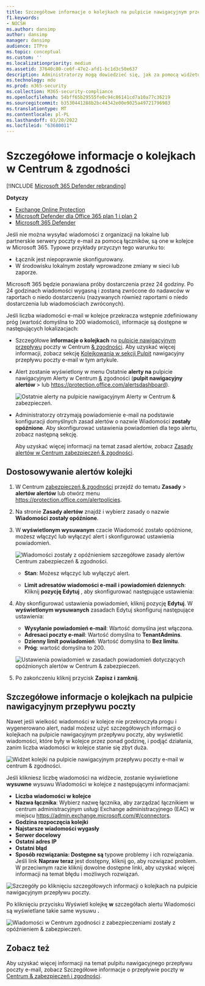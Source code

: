 ```yaml
---
title: Szczegółowe informacje o kolejkach na pulpicie nawigacyjnym przepływu poczty
f1.keywords:
- NOCSH
ms.author: dansimp
author: dansimp
manager: dansimp
audience: ITPro
ms.topic: conceptual
ms.custom: ''
ms.localizationpriority: medium
ms.assetid: 37640c80-ce6f-47e2-afd1-bc1d3c50e637
description: Administratorzy mogą dowiedzieć się, jak za pomocą widżetu Kolejki na pulpicie nawigacyjnym przepływu poczty w Centrum zgodności usługi & Security & monitorować nieudany przepływ poczty do ich lokalnych lub partnerskich organizacji przez łączniki ruchu wychodzącego.
ms.technology: mdo
ms.prod: m365-security
ms.collection: M365-security-compliance
ms.openlocfilehash: 54bff65b29555fe0c94c86141cd7a10a77c36219
ms.sourcegitcommit: b3530441288b2bc44342e00e9025a49721796903
ms.translationtype: MT
ms.contentlocale: pl-PL
ms.lasthandoff: 03/20/2022
ms.locfileid: "63680011"
---
```

# <a name="queues-insight-in-the-security--compliance-center"></a>Szczegółowe informacje o kolejkach w Centrum & zgodności

[!INCLUDE [Microsoft 365 Defender rebranding](../includes/microsoft-defender-for-office.md)]

**Dotyczy**
- [Exchange Online Protection](exchange-online-protection-overview.md)
- [Microsoft Defender dla Office 365 plan 1 i plan 2](defender-for-office-365.md)
- [Microsoft 365 Defender](../defender/microsoft-365-defender.md)

Jeśli nie można wysyłać wiadomości z organizacji na lokalne lub partnerskie serwery poczty e-mail za pomocą łączników, są one w kolejce w Microsoft 365. Typowe przykłady przyczyn tego warunku to:

- Łącznik jest niepoprawnie skonfigurowany.
- W środowisku lokalnym zostały wprowadzone zmiany w sieci lub zaporze.

Microsoft 365 będzie ponawiana próby dostarczenia przez 24 godziny. Po 24 godzinach wiadomości wygasną i zostaną zwrócone do nadawców w raportach o niedo dostarczeniu (nazywanych również raportami o niedo dostarczenia lub wiadomościach zwróconych).

Jeśli liczba wiadomości e-mail w kolejce przekracza wstępnie zdefiniowany próg (wartość domyślna to 200 wiadomości), informacje są dostępne w następujących lokalizacjach:

- Szczegółowe **informacje o kolejkach** na [pulpicie nawigacyjnym przepływu](mail-flow-insights-v2.md) poczty w Centrum [& zgodności](https://protection.office.com). Aby uzyskać więcej informacji, zobacz sekcję [Kolejkowania w sekcji Pulpit](#queues-insight-in-the-mail-flow-dashboard) nawigacyjny przepływu poczty e-mail w tym artykule.

- Alert zostanie wyświetlony w menu Ostatnie **alerty na** pulpicie nawigacyjnym Alerty w Centrum [&](https://protection.office.com) zgodności (**pulpit nawigacyjny alertów** \> lub  <https://protection.office.com/alertsdashboard>).

  ![Ostatnie alerty na pulpicie nawigacyjnym Alerty w Centrum & zabezpieczeń.](../../media/mfi-queued-messages-alert.png)

- Administratorzy otrzymają powiadomienie e-mail na podstawie konfiguracji domyślnych zasad alertów o nazwie Wiadomości **zostały opóźnione**. Aby skonfigurować ustawienia powiadomień dla tego alertu, zobacz następną sekcję.

  Aby uzyskać więcej informacji na temat zasad alertów, zobacz [Zasady alertów w Centrum zabezpieczeń & zgodności](../../compliance/alert-policies.md).

## <a name="customize-queue-alerts"></a>Dostosowywanie alertów kolejki

1. W Centrum [zabezpieczeń & zgodności](https://protection.office.com) przejdź do tematu **Zasady** \> **alertów alertów** lub otwórz menu <https://protection.office.com/alertpolicies>.

2. Na stronie **Zasady alertów** znajdź i wybierz zasady o nazwie **Wiadomości zostały opóźnione**.

3. W **wyświetlonym wysuwanym** czacie Wiadomość zostało opóźnione, możesz włączyć lub wyłączyć alert i skonfigurować ustawienia powiadomień.

   ![Wiadomości zostały z opóźnieniem szczegółowe zasady alertów Centrum zabezpieczeń & zgodności.](../../media/mfi-queued-messages-alert-policy.png)

   - **Stan**: Możesz włączyć lub wyłączyć alert.

   - **Limit adresatów wiadomości e-mail** **i powiadomień dziennych**: Kliknij **pozycję Edytuj** , aby skonfigurować następujące ustawienia:

4. Aby skonfigurować ustawienia powiadomień, kliknij pozycję **Edytuj**. W **wyświetlonym wysuwanych** zasadach Edytuj skonfiguruj następujące ustawienia:

   - **Wysyłanie powiadomień e-mail**: Wartość domyślna jest włączona.
   - **Adresaci poczty e-mail**: Wartość domyślna to **TenantAdmins**.
   - **Dzienny limit powiadomień**: Wartość domyślna to **Bez limitu**.
   - **Próg**: wartość domyślna to 200.

   ![Ustawienia powiadomień w zasadach powiadomień dotyczących opóźnionych alertów w Centrum & zabezpieczeń.](../../media/mfi-queued-messages-alert-policy-notification-settings.png)

5. Po zakończeniu kliknij przycisk **Zapisz i** **zamknij**.

## <a name="queues-insight-in-the-mail-flow-dashboard"></a>Szczegółowe informacje o kolejkach na pulpicie nawigacyjnym przepływu poczty

Nawet jeśli wielkość wiadomości w kolejce nie przekroczyła progu i wygenerowano alert, nadal możesz użyć szczegółowych informacji o kolejkach na pulpicie nawigacyjnym przepływu [](mail-flow-insights-v2.md) poczty, aby wyświetlić wiadomości, które były w kolejce przez ponad godzinę, i podjąć działania, zanim liczba wiadomości w kolejce stanie się zbyt duża.

![Widżet kolejki na pulpicie nawigacyjnym przepływu poczty e-mail w centrum & zgodności.](../../media/mfi-queues-widget.png)

Jeśli klikniesz liczbę wiadomości na widżecie, zostanie wyświetlone **wysuwne** wysuwu Wiadomości w kolejce z następującymi informacjami:

- **Liczba wiadomości w kolejce**
- **Nazwa łącznika**: Wybierz nazwę łącznika, aby zarządzać łącznikiem w centrum administracyjnym usługi Exchange administracyjnego (EAC) w miejscu <https://admin.exchange.microsoft.com/#/connectors>.
- **Godzina rozpoczęcia kolejki**
- **Najstarsze wiadomości wygasły**
- **Serwer docelowy**
- **Ostatni adres IP**
- **Ostatni błąd**
- **Sposób rozwiązania: Dostępne są** typowe problemy i ich rozwiązania. Jeśli link **Napraw teraz** jest dostępny, kliknij go, aby rozwiązać problem. W przeciwnym razie kliknij dowolne dostępne linki, aby uzyskać więcej informacji na temat błędu i możliwych rozwiązań.

![Szczegóły po kliknięciu szczegółowych informacji o kolejkach na pulpicie nawigacyjnym przepływu poczty.](../../media/mfi-queues-details.png)

Po kliknięciu przycisku Wyświetl kolejkę **w** szczegółach alertu Wiadomości są wyświetlane takie same wysuwu **.**

![Wiadomości w Centrum zgodności z zabezpieczeniami zostały z opóźnieniem & zabezpieczeń.](../../media/mfi-queued-messages-alert-details.png)

## <a name="see-also"></a>Zobacz też

Aby uzyskać więcej informacji na temat pulpitu nawigacyjnego przepływu poczty e-mail, zobacz Szczegółowe informacje o przepływie poczty w [Centrum & zabezpieczeń i zgodności](mail-flow-insights-v2.md).
